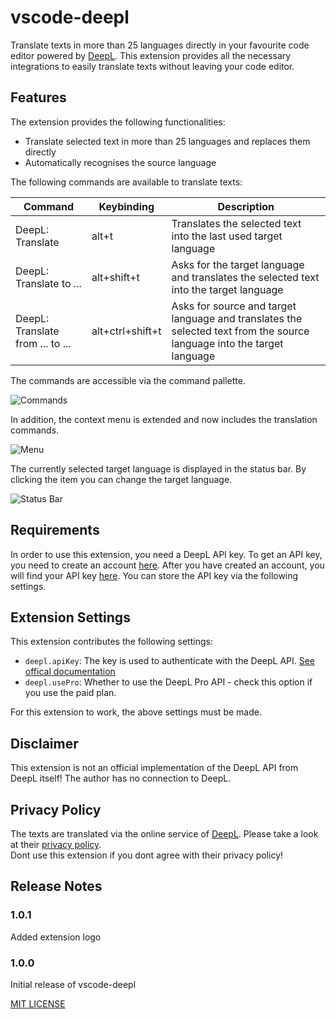 # vscode-deepl

Translate texts in more than 25 languages directly in your favourite code editor powered by [DeepL](https://www.deepl.com/translator).
This extension provides all the necessary integrations to easily translate texts without leaving your code editor.

## Features

The extension provides the following functionalities:

* Translate selected text in more than 25 languages and replaces them directly
* Automatically recognises the source language

The following commands are available to translate texts:

|Command|Keybinding|Description
|---|---|---
|DeepL: Translate|alt+t|Translates the selected text into the last used target language 
|DeepL: Translate to ...|alt+shift+t|Asks for the target language and translates the selected text into the target language
|DeepL: Translate from ... to ...|alt+ctrl+shift+t|Asks for source and target language and translates the selected text from the source language into the target language

The commands are accessible via the command pallette.

![Commands](doc/command-pallette.png)

In addition, the context menu is extended and now includes the translation commands.

![Menu](doc/menu.png)

The currently selected target language is displayed in the status bar. By clicking the item you can change the target language.

![Status Bar](doc/statusbar.png)

## Requirements

In order to use this extension, you need a DeepL API key.
To get an API key, you need to create an account [here](https://www.deepl.com/pro).
After you have created an account, you will find your API key [here](https://www.deepl.com/pro-account/plan).
You can store the API key via the following settings.

## Extension Settings

This extension contributes the following settings:

* `deepl.apiKey`: The key is used to authenticate with the DeepL API. [See offical documentation](https://www.deepl.com/docs-api/accessing-the-api/authentication/)
* `deepl.usePro`: Whether to use the DeepL Pro API - check this option if you use the paid plan.

For this extension to work, the above settings must be made.

## Disclaimer

This extension is not an official implementation of the DeepL API from DeepL itself!
The author has no connection to DeepL.

## Privacy Policy

The texts are translated via the online service of [DeepL](https://www.deepl.com). Please take a look at their [privacy policy](https://www.deepl.com/en/privacy/).  
Dont use this extension if you dont agree with their privacy policy!

## Release Notes

### 1.0.1

Added extension logo

### 1.0.0

Initial release of vscode-deepl

[MIT LICENSE](LICENSE)
